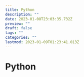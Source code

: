 ```yaml
---
title: Python
description: ""
date: 2023-01-08T23:03:35.732Z
preview: ""
draft: false
tags: ""
categories: ""
lastmod: 2023-01-09T01:23:41.013Z
---
```

# Python